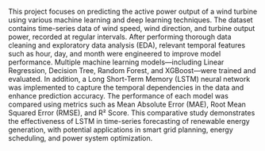 This project focuses on predicting the active power output of a wind turbine using various machine learning and deep learning techniques. The dataset contains time-series data of wind speed, wind direction, and turbine output power, recorded at regular intervals. After performing thorough data cleaning and exploratory data analysis (EDA), relevant temporal features such as hour, day, and month were engineered to improve model performance. Multiple machine learning models—including Linear Regression, Decision Tree, Random Forest, and XGBoost—were trained and evaluated. In addition, a Long Short-Term Memory (LSTM) neural network was implemented to capture the temporal dependencies in the data and enhance prediction accuracy. The performance of each model was compared using metrics such as Mean Absolute Error (MAE), Root Mean Squared Error (RMSE), and R² Score. This comparative study demonstrates the effectiveness of LSTM in time-series forecasting of renewable energy generation, with potential applications in smart grid planning, energy scheduling, and power system optimization.
